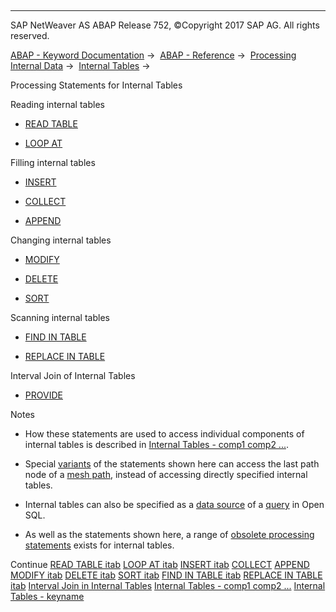   

* * *

SAP NetWeaver AS ABAP Release 752, ©Copyright 2017 SAP AG. All rights reserved.

[ABAP - Keyword Documentation](javascript:call_link\('abenabap.htm'\)) →  [ABAP - Reference](javascript:call_link\('abenabap_reference.htm'\)) →  [Processing Internal Data](javascript:call_link\('abenabap_data_working.htm'\)) →  [Internal Tables](javascript:call_link\('abenitab.htm'\)) → 

Processing Statements for Internal Tables

Reading internal tables

-   [READ TABLE](javascript:call_link\('abapread_table.htm'\))

-   [LOOP AT](javascript:call_link\('abaploop_at_itab_variants.htm'\))

Filling internal tables

-   [INSERT](javascript:call_link\('abapinsert_itab.htm'\))

-   [COLLECT](javascript:call_link\('abapcollect.htm'\))

-   [APPEND](javascript:call_link\('abapappend.htm'\))

Changing internal tables

-   [MODIFY](javascript:call_link\('abapmodify_itab.htm'\))

-   [DELETE](javascript:call_link\('abapdelete_itab.htm'\))

-   [SORT](javascript:call_link\('abapsort_itab.htm'\))

Scanning internal tables

-   [FIND IN TABLE](javascript:call_link\('abapfind_itab.htm'\))

-   [REPLACE IN TABLE](javascript:call_link\('abapfind_itab.htm'\))

Interval Join of Internal Tables

-   [PROVIDE](javascript:call_link\('abapprovide.htm'\))

Notes

-   How these statements are used to access individual components of internal tables is described in [Internal Tables - comp1 comp2 ...](javascript:call_link\('abenitab_components.htm'\)).

-   Special [variants](javascript:call_link\('abenmesh_path_usage.htm'\)) of the statements shown here can access the last path node of a [mesh path](javascript:call_link\('abenmesh_pathes.htm'\)), instead of accessing directly specified internal tables.

-   Internal tables can also be specified as a [data source](javascript:call_link\('abapselect_itab.htm'\)) of a [query](javascript:call_link\('abenquery_glosry.htm'\) "Glossary Entry") in Open SQL.

-   As well as the statements shown here, a range of [obsolete processing statements](javascript:call_link\('abenitab_obsolete.htm'\)) exists for internal tables.

Continue
[READ TABLE itab](javascript:call_link\('abapread_table.htm'\))
[LOOP AT itab](javascript:call_link\('abaploop_at_itab_variants.htm'\))
[INSERT itab](javascript:call_link\('abapinsert_itab.htm'\))
[COLLECT](javascript:call_link\('abapcollect.htm'\))
[APPEND](javascript:call_link\('abapappend.htm'\))
[MODIFY itab](javascript:call_link\('abapmodify_itab.htm'\))
[DELETE itab](javascript:call_link\('abapdelete_itab.htm'\))
[SORT itab](javascript:call_link\('abapsort_itab.htm'\))
[FIND IN TABLE itab](javascript:call_link\('abapfind_itab.htm'\))
[REPLACE IN TABLE itab](javascript:call_link\('abapreplace_itab.htm'\))
[Interval Join in Internal Tables](javascript:call_link\('abeninternal_table_interval_spcl.htm'\))
[Internal Tables - comp1 comp2 ...](javascript:call_link\('abenitab_components.htm'\))
[Internal Tables - keyname](javascript:call_link\('abenkeyname.htm'\))